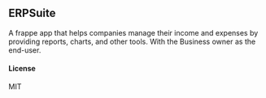 ## ERPSuite

A frappe app that helps companies manage their income and expenses by providing reports, charts, and other tools. With the Business owner as the end-user.

#### License

MIT